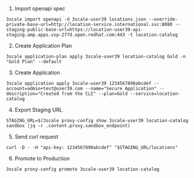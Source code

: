 
1. Import openapi spec

```
3scale import openapi -d 3scale-user39 locations.json --override-private-base-url=http://location-service.international.svc:8080 --staging-public-base-url=https://location-user39-api-staging.amp.apps.vsp-277d.open.redhat.com:443 -t location-catalog
```

2. Create Application Plan

```
3scale application-plan apply 3scale-user39 location-catalog Gold -n "Gold Plan" --default
```

3. Create Application

```
3scale application apply 3scale-user39 1234567890abcdef --account=admin+test@user39.com --name="Secure Application" --description="Created from the CLI" --plan=Gold --service=location-catalog
```

4. Export Staging URL
```
STAGING_URL=$(3scale proxy-config show 3scale-user39 location-catalog sandbox |jq -r .content.proxy.sandbox_endpoint)
```

5. Send curl request
```
curl -D - -H "api-key: 1234567890abcdef" "$STAGING_URL/locations"
```

6. Promote to Production
```
3scale proxy-config promote 3scale-user39 location-catalog
```

